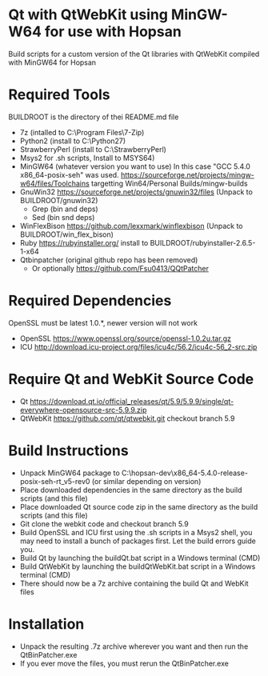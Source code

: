 # Qt with QtWebKit using MinGW-W64 for use with Hopsan
Build scripts for a custom version of the Qt libraries with QtWebKit compiled with MinGW64 for Hopsan

# Required Tools
BUILDROOT is the directory of thei README.md file
- 7z (intalled to C:\Program Files\7-Zip)
- Python2 (install to C:\Python27)
- StrawberryPerl (install to C:\StrawberryPerl)
- Msys2 for .sh scripts, Install to MSYS64)
- MinGW64 (whatever version you want to use) In this case "GCC 5.4.0 x86_64-posix-seh" was used.
  https://sourceforge.net/projects/mingw-w64/files/Toolchains targetting Win64/Personal Builds/mingw-builds
- GnuWin32 https://sourceforge.net/projects/gnuwin32/files (Unpack to BUILDROOT/gnuwin32)
  - Grep (bin and deps)
  - Sed (bin snd deps)
- WinFlexBison https://github.com/lexxmark/winflexbison (Unpack to BUILDROOT/win_flex_bison)
- Ruby https://rubyinstaller.org/ install to BUILDROOT/rubyinstaller-2.6.5-1-x64
- Qtbinpatcher (original github repo has been removed)
  - Or optionally https://github.com/Fsu0413/QQtPatcher

# Required Dependencies
OpenSSL must be latest 1.0.*, newer version will not work
- OpenSSL https://www.openssl.org/source/openssl-1.0.2u.tar.gz
- ICU http://download.icu-project.org/files/icu4c/56.2/icu4c-56_2-src.zip

# Require Qt and WebKit Source Code
- Qt  https://download.qt.io/official_releases/qt/5.9/5.9.9/single/qt-everywhere-opensource-src-5.9.9.zip
- QtWebKit  https://github.com/qt/qtwebkit.git checkout branch 5.9

# Build Instructions
- Unpack MinGW64 package to C:\hopsan-dev\x86_64-5.4.0-release-posix-seh-rt_v5-rev0 (or similar depending on version)
- Place downloaded dependencies in the same directory as the build scripts (and this file)
- Place downloaded Qt source code zip in the same directory as the build scripts (and this file)
- Git clone the webkit code and checkout branch 5.9
- Build OpenSSL and ICU first using the .sh scripts in a Msys2 shell, you may need to install a bunch of packages first. Let the build errors guide you.
- Build Qt by launching the buildQt.bat script in a Windows terminal (CMD)
- Build QtWebKit by launching the buildQtWebKit.bat script in a Windows terminal (CMD)
- There should now be a 7z archive containing the build Qt and WebKit files

# Installation
- Unpack the resulting .7z archive wherever you want and then run the QtBinPatcher.exe
- If you ever move the files, you must rerun the QtBinPatcher.exe
